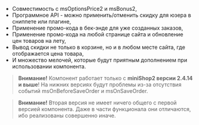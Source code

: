 - Совместимость с msOptionsPrice2 и msBonus2,
- Программное API - можно применить/отменить скидку для юзера в сниппете или плагине,
- Применение промо-кода в бек-энде для уже созданных заказов,
- Применение промо-кода на любой странице сайта и обновление цен товаров на лету,
- Вывод скидки не только в корзине, но и в любом месте сайта, где отображается цена товара,
- И множество мелочей, которые будут приятным дополнением при использовании компонента.

> **Внимание!**
> Компонент работает только с <strong>miniShop2 версии 2.4.14 и выше</strong>! На нижних версиях будут проблемы из-за отсутствия событий msOnBeforeSaveOrder и msOnSaveOrder.

> **Внимание!**
> Вторая версия не имеет ничего общего с первой версией компонента. Даже в части функционала они отличаются, ибо реализованы совершенно иначе.

